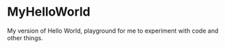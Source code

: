 # MyHelloWorld
 My version of Hello World, playground for me to experiment with code and other things.
